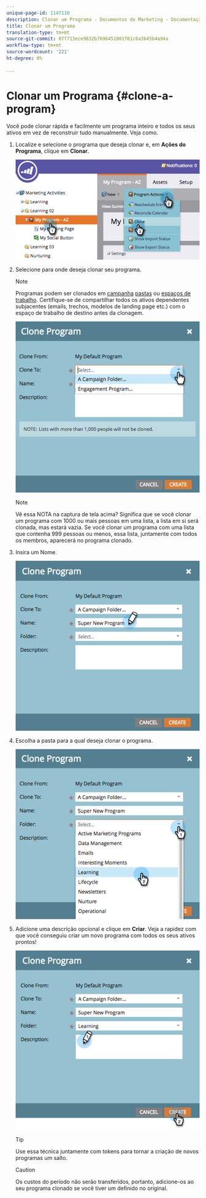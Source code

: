 ```yaml
---
unique-page-id: 1147110
description: Clonar um Programa - Documentos do Marketing - Documentação do produto
title: Clonar um Programa
translation-type: tm+mt
source-git-commit: 07f713ece9832b7696451001f61c6a3b45b4a94a
workflow-type: tm+mt
source-wordcount: '221'
ht-degree: 0%

---
```



# Clonar um Programa {#clone-a-program}

Você pode clonar rápida e facilmente um programa inteiro e todos os seus ativos em vez de reconstruir tudo manualmente. Veja como.

1. Localize e selecione o programa que deseja clonar e, em **Ações do Programa**, clique em **Clonar.**

   ![](assets/image2014-9-5-14-3a31-3a49.png)

1. Selecione para onde deseja clonar seu programa.

   >[!NOTE]
   >
   >Programas podem ser clonados em [campanha](/help/marketo/product-docs/core-marketo-concepts/miscellaneous/create-new-campaign-folder.md) [pastas](/help/marketo/product-docs/core-marketo-concepts/miscellaneous/create-new-campaign-folder.md) ou [espaços de trabalho](/help/marketo/product-docs/administration/workspaces-and-person-partitions/create-a-new-workspace.md). Certifique-se de compartilhar todos os ativos dependentes subjacentes (emails, trechos, modelos de landing page etc.) com o espaço de trabalho de destino antes da clonagem.

   ![](assets/cloneto.png)

   >[!NOTE]
   >
   >Vê essa NOTA na captura de tela acima? Significa que se você clonar um programa com 1000 ou mais pessoas em uma lista, a lista em si será clonada, mas estará vazia. Se você clonar um programa com uma lista que contenha 999 pessoas ou menos, essa lista, juntamente com todos os membros, aparecerá no programa clonado.

1. Insira um Nome.

   ![](assets/cloneprogramname.png)

1. Escolha a pasta para a qual deseja clonar o programa.

   ![](assets/choosefolderclone.png)

1. Adicione uma descrição opcional e clique em **Criar**. Veja a rapidez com que você conseguiu criar um novo programa com todos os seus ativos prontos!

   ![](assets/createclone.png)

   >[!TIP]
   >
   >Use essa técnica juntamente com tokens para tornar a criação de novos programas um salto.

   >[!CAUTION]
   >
   >Os custos do período não serão transferidos, portanto, adicione-os ao seu programa clonado se você tiver um definido no original.
